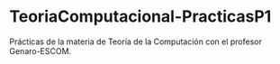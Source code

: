 # TeoriaComputacional-PracticasP1
Prácticas de la materia de Teoría de la Computación con el profesor Genaro-ESCOM.
